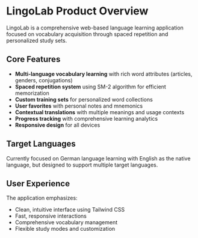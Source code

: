 # LingoLab Product Overview

LingoLab is a comprehensive web-based language learning application focused on vocabulary acquisition through spaced repetition and personalized study sets.

## Core Features

- **Multi-language vocabulary learning** with rich word attributes (articles, genders, conjugations)
- **Spaced repetition system** using SM-2 algorithm for efficient memorization
- **Custom training sets** for personalized word collections
- **User favorites** with personal notes and mnemonics
- **Contextual translations** with multiple meanings and usage contexts
- **Progress tracking** with comprehensive learning analytics
- **Responsive design** for all devices

## Target Languages

Currently focused on German language learning with English as the native language, but designed to support multiple target languages.

## User Experience

The application emphasizes:
- Clean, intuitive interface using Tailwind CSS
- Fast, responsive interactions
- Comprehensive vocabulary management
- Flexible study modes and customization